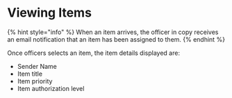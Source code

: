 # Viewing Items

{% hint style="info" %}
When an item arrives, the officer in copy receives an email notification that an item has been assigned to them.
{% endhint %}

Once officers selects an item,  the item details displayed are:

* Sender Name
* Item title
* Item priority
* Item authorization level
